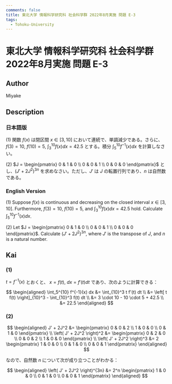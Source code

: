 ```yaml
---
comments: false
title: 東北大学 情報科学研究科 社会科学群 2022年8月実施 問題 E-3
tags:
  - Tohoku-University
---
```

# 東北大学 情報科学研究科 社会科学群 2022年8月実施 問題 E-3

## **Author**
Miyake

## **Description**
### 日本語版
(1) 関数 $f(x)$ は閉区間 $x \in [3,10]$ において連続で、単調減少である。さらに、$f(3)=10$, $f(10)=5$, $\int_3^{10} f(x)dx = 42.5$ とする。積分 $\int_5^{10} f^{-1} (x) dx$ を計算しなさい。

(2) $J = \begin{pmatrix} 0 & 1 & 0 \\ 0 & 0 & 1 \\ 0 & 0 & 0 \end{pmatrix}$ とし、$(J' + 2J^2)^{3n}$ を求めなさい。ただし、$J'$ は $J$ の転置行列であり、$n$ は自然数である。

### English Version
(1) Suppose $f(x)$ is continuous and decreasing on the closed interval $x \in [3,10]$.  Furthermore, $f(3)=10$, $f(10)=5$, and $\int_3^{10} f(x)dx = 42.5$ hold. Calculate $\int_5^{10} f^{-1} (x) dx$.

(2) Let $J = \begin{pmatrix} 0 & 1 & 0 \\ 0 & 0 & 1 \\ 0 & 0 & 0 \end{pmatrix}$. Calculate $(J' + 2J^2)^{3n}$, where $J'$ is the transpose of $J$, and $n$ is a natural number.

## **Kai**
### (1)
$t = f^{-1}(x)$ とおくと、 $x=f(t), \ dx=f'(t)dt$ であり、次のように計算できる：

$$
\begin{aligned}
\int_5^{10} f^{-1}(x) dx
&= \int_{10}^3 t f'(t) dt
\\
&= \left[ t f(t) \right]_{10}^3 - \int_{10}^3 f(t) dt
\\
&= 3 \cdot 10 - 10 \cdot 5 + 42.5
\\
&= 22.5
\end{aligned}
$$

### (2)

$$
\begin{aligned}
J' + 2J^2 &= \begin{pmatrix} 0 & 0 & 2 \\ 1 & 0 & 0 \\ 0 & 1 & 0 \end{pmatrix}
\\
\left( J' + 2J^2 \right)^2 &= \begin{pmatrix} 0 & 2 & 0 \\ 0 & 0 & 2 \\ 1 & 0 & 0 \end{pmatrix}
\\
\left( J' + 2J^2 \right)^3 &= 2 \begin{pmatrix} 1 & 0 & 0 \\ 0 & 1 & 0 \\ 0 & 0 & 1 \end{pmatrix}
\end{aligned}
$$

なので、自然数 $n$ について次が成り立つことがわかる：

$$
\begin{aligned}
\left( J' + 2J^2 \right)^{3n}
&= 2^n \begin{pmatrix} 1 & 0 & 0 \\ 0 & 1 & 0 \\ 0 & 0 & 1 \end{pmatrix}
\end{aligned}
$$